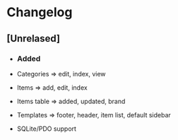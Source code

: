 # Changelog

## [Unrelased]

- ### Added

- Categories => edit, index, view
- Items => add, edit, index
- Items table => added, updated, brand
- Templates => footer, header, item list, default sidebar
- SQLite/PDO support
